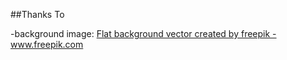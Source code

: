 
##Thanks To   

-background image: <a href="https://www.freepik.com/vectors/flat-background">Flat background vector created by freepik - www.freepik.com</a>
